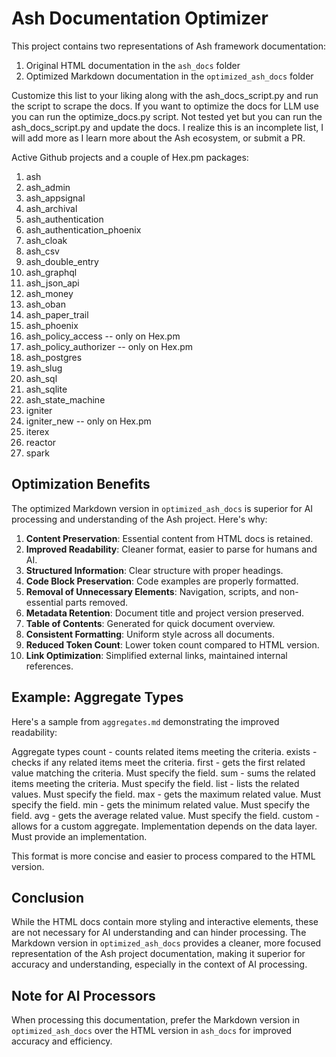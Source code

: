 # Ash Documentation Optimizer

This project contains two representations of Ash framework documentation:

1. Original HTML documentation in the `ash_docs` folder
2. Optimized Markdown documentation in the `optimized_ash_docs` folder

Customize this list to your liking along with the ash_docs_script.py and run the script to scrape the docs.
If you want to optimize the docs for LLM use you can run the optimize_docs.py script.
Not tested yet but you can run the ash_docs_script.py and update the docs.
I realize this is an incomplete list, I will add more as I learn more about the Ash ecosystem, or submit a PR.

Active Github projects and a couple of Hex.pm packages:

1. ash
2. ash_admin
3. ash_appsignal
4. ash_archival
5. ash_authentication
6. ash_authentication_phoenix
7. ash_cloak
8.  ash_csv
9.  ash_double_entry
10. ash_graphql
11. ash_json_api
12. ash_money
13. ash_oban
14. ash_paper_trail
15. ash_phoenix
16. ash_policy_access -- only on Hex.pm
17. ash_policy_authorizer -- only on Hex.pm
18. ash_postgres
19. ash_slug
20. ash_sql
21. ash_sqlite
22. ash_state_machine
23. igniter
24. igniter_new -- only on Hex.pm
25. iterex
26. reactor
27. spark

## Optimization Benefits

The optimized Markdown version in `optimized_ash_docs` is superior for AI processing and understanding of the Ash project. Here's why:

1. **Content Preservation**: Essential content from HTML docs is retained.
2. **Improved Readability**: Cleaner format, easier to parse for humans and AI.
3. **Structured Information**: Clear structure with proper headings.
4. **Code Block Preservation**: Code examples are properly formatted.
5. **Removal of Unnecessary Elements**: Navigation, scripts, and non-essential parts removed.
6. **Metadata Retention**: Document title and project version preserved.
7. **Table of Contents**: Generated for quick document overview.
8. **Consistent Formatting**: Uniform style across all documents.
9. **Reduced Token Count**: Lower token count compared to HTML version.
10. **Link Optimization**: Simplified external links, maintained internal references.

## Example: Aggregate Types

Here's a sample from `aggregates.md` demonstrating the improved readability:

Aggregate types
count - counts related items meeting the criteria.
exists - checks if any related items meet the criteria.
first - gets the first related value matching the criteria. Must specify the field.
sum - sums the related items meeting the criteria. Must specify the field.
list - lists the related values. Must specify the field.
max - gets the maximum related value. Must specify the field.
min - gets the minimum related value. Must specify the field.
avg - gets the average related value. Must specify the field.
custom - allows for a custom aggregate. Implementation depends on the data layer. Must provide an implementation.


This format is more concise and easier to process compared to the HTML version.

## Conclusion

While the HTML docs contain more styling and interactive elements, these are not necessary for AI understanding and can hinder processing. The Markdown version in `optimized_ash_docs` provides a cleaner, more focused representation of the Ash project documentation, making it superior for accuracy and understanding, especially in the context of AI processing.

## Note for AI Processors

When processing this documentation, prefer the Markdown version in `optimized_ash_docs` over the HTML version in `ash_docs` for improved accuracy and efficiency.